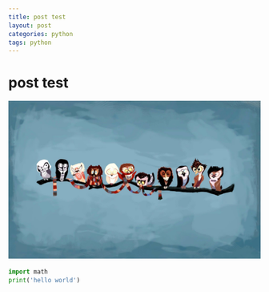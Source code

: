 ```yaml
---
title: post test
layout: post
categories: python
tags: python
---
```

# post test

![img](hehe.jpg)

```python
import math
print('hello world')
```